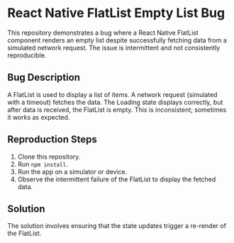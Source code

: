 # React Native FlatList Empty List Bug

This repository demonstrates a bug where a React Native FlatList component renders an empty list despite successfully fetching data from a simulated network request. The issue is intermittent and not consistently reproducible.

## Bug Description

A FlatList is used to display a list of items.  A network request (simulated with a timeout) fetches the data.  The Loading state displays correctly, but after data is received, the FlatList is empty. This is inconsistent; sometimes it works as expected.

## Reproduction Steps

1. Clone this repository.
2. Run `npm install`.
3. Run the app on a simulator or device.
4. Observe the intermittent failure of the FlatList to display the fetched data.

## Solution

The solution involves ensuring that the state updates trigger a re-render of the FlatList.